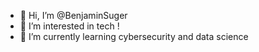 - 👋 Hi, I’m @BenjaminSuger
- 👀 I’m interested in tech ! 
- 🌱 I’m currently learning cybersecurity and data science

<!---
BenjaminSuger/BenjaminSuger is a ✨ special ✨ repository because its `README.md` (this file) appears on your GitHub profile.
You can click the Preview link to take a look at your changes.
--->
